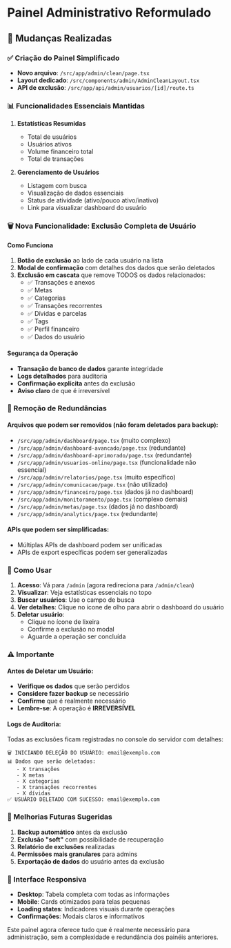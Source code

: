 # Painel Administrativo Reformulado

## 🔄 Mudanças Realizadas

### ✅ Criação do Painel Simplificado
- **Novo arquivo**: `/src/app/admin/clean/page.tsx`
- **Layout dedicado**: `/src/components/admin/AdminCleanLayout.tsx`
- **API de exclusão**: `/src/app/api/admin/usuarios/[id]/route.ts`

### 📊 Funcionalidades Essenciais Mantidas
1. **Estatísticas Resumidas**
   - Total de usuários
   - Usuários ativos
   - Volume financeiro total
   - Total de transações

2. **Gerenciamento de Usuários**
   - Listagem com busca
   - Visualização de dados essenciais
   - Status de atividade (ativo/pouco ativo/inativo)
   - Link para visualizar dashboard do usuário

### 🗑️ Nova Funcionalidade: Exclusão Completa de Usuário

#### Como Funciona
1. **Botão de exclusão** ao lado de cada usuário na lista
2. **Modal de confirmação** com detalhes dos dados que serão deletados
3. **Exclusão em cascata** que remove TODOS os dados relacionados:
   - ✅ Transações e anexos
   - ✅ Metas
   - ✅ Categorias
   - ✅ Transações recorrentes
   - ✅ Dívidas e parcelas
   - ✅ Tags
   - ✅ Perfil financeiro
   - ✅ Dados do usuário

#### Segurança da Operação
- **Transação de banco de dados** garante integridade
- **Logs detalhados** para auditoria
- **Confirmação explícita** antes da exclusão
- **Aviso claro** de que é irreversível

### 🎯 Remoção de Redundâncias

#### Arquivos que podem ser removidos (não foram deletados para backup):
- `/src/app/admin/dashboard/page.tsx` (muito complexo)
- `/src/app/admin/dashboard-avancado/page.tsx` (redundante)
- `/src/app/admin/dashboard-aprimorado/page.tsx` (redundante)
- `/src/app/admin/usuarios-online/page.tsx` (funcionalidade não essencial)
- `/src/app/admin/relatorios/page.tsx` (muito específico)
- `/src/app/admin/comunicacao/page.tsx` (não utilizado)
- `/src/app/admin/financeiro/page.tsx` (dados já no dashboard)
- `/src/app/admin/monitoramento/page.tsx` (complexo demais)
- `/src/app/admin/metas/page.tsx` (dados já no dashboard)
- `/src/app/admin/analytics/page.tsx` (redundante)

#### APIs que podem ser simplificadas:
- Múltiplas APIs de dashboard podem ser unificadas
- APIs de export específicas podem ser generalizadas

### 🚀 Como Usar

1. **Acesso**: Vá para `/admin` (agora redireciona para `/admin/clean`)
2. **Visualizar**: Veja estatísticas essenciais no topo
3. **Buscar usuários**: Use o campo de busca
4. **Ver detalhes**: Clique no ícone de olho para abrir o dashboard do usuário
5. **Deletar usuário**: 
   - Clique no ícone de lixeira
   - Confirme a exclusão no modal
   - Aguarde a operação ser concluída

### ⚠️ Importante

#### Antes de Deletar um Usuário:
- **Verifique os dados** que serão perdidos
- **Considere fazer backup** se necessário
- **Confirme** que é realmente necessário
- **Lembre-se**: A operação é **IRREVERSÍVEL**

#### Logs de Auditoria:
Todas as exclusões ficam registradas no console do servidor com detalhes:
```
🗑️ INICIANDO DELEÇÃO DO USUÁRIO: email@exemplo.com
📊 Dados que serão deletados:
   - X transações
   - X metas
   - X categorias
   - X transações recorrentes
   - X dívidas
✅ USUÁRIO DELETADO COM SUCESSO: email@exemplo.com
```

### 🔧 Melhorias Futuras Sugeridas

1. **Backup automático** antes da exclusão
2. **Exclusão "soft"** com possibilidade de recuperação
3. **Relatório de exclusões** realizadas
4. **Permissões mais granulares** para admins
5. **Exportação de dados** do usuário antes da exclusão

### 📱 Interface Responsiva
- **Desktop**: Tabela completa com todas as informações
- **Mobile**: Cards otimizados para telas pequenas
- **Loading states**: Indicadores visuais durante operações
- **Confirmações**: Modais claros e informativos

Este painel agora oferece tudo que é realmente necessário para administração, sem a complexidade e redundância dos painéis anteriores.

